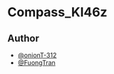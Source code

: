 # Compass_Kl46z

## Author
- [@onionT-312](https://github.com/onionT-312) 
- [@FuongTran](https://github.com/FuongTran) 
